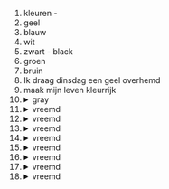 1. kleuren -
2. geel
3. blauw
4. wit
5. zwart - black
6. groen
7. bruin
8. Ik draag dinsdag een geel overhemd
9. maak mijn leven kleurrijk
10. <details><summary>gray</summary>grijs </details>
11. <details><summary>vreemd</summary>strange </details>
12. <details><summary>vreemd</summary>strange </details>
13. <details><summary>vreemd</summary>strange </details>
14. <details><summary>vreemd</summary>strange </details>
15. <details><summary>vreemd</summary>strange </details>
16. <details><summary>vreemd</summary>strange </details>
17. <details><summary>vreemd</summary>strange </details>
18. <details><summary>vreemd</summary>strange </details>
